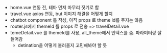 - home.vue 연동 전, 테마 먼저 마무리 짓기로 함
- travel.vue axios 연동, but 이미지 해결을 어떻게 할지
- chatbot component 틀 작성, 아직 props 로 theme id를 주지는 않음
- router.js에서 themeId 를 props 로 전송 => travelDetail.vue
- temeDetail.vue 를 themeId를 사용, all_theme에서 인덱스를 줌. 파라미터랑 잘 들어감
  - detination을 어떻게 불러올지 고민해봐야 할 듯